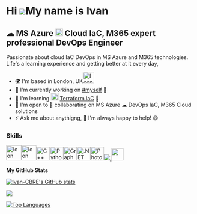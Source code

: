 Hi ![](https://user-images.githubusercontent.com/18350557/176309783-0785949b-9127-417c-8b55-ab5a4333674e.gif)My name is Ivan
============================================================================================================================

☁ MS Azure <img src="https://user-images.githubusercontent.com/25181517/183911544-95ad6ba7-09bf-4040-ac44-0adafedb9616.png" width="20" height="20" alt="Icon"> Cloud IaC, M365 expert professional DevOps Engineer
------------------------------------------------------------

Passionate about cloud IaC DevOps in MS Azure and M365 technologies. Life's a learning experience and getting better at it every day,

*   🌍  I'm based in London, UK<img src="https://em-content.zobj.net/source/telegram/386/flag-united-kingdom_1f1ec-1f1e7.webp" width="30" height="30" alt="Icon">
*   🚀  I'm currently working on [#myself](http://github.com/Ivan-CBRE) 👯
*   🧠  I'm learning <img src="https://user-images.githubusercontent.com/25181517/183345121-36788a6e-5462-424a-be67-af1ebeda79a2.png" width="20" height="20" alt="Icon"> [Terraform IaC](https://www.terraform.io/use-cases/infrastructure-as-code) 👯
*   🤝  I'm open to 👯 collaborating on MS Azure ☁ DevOps IaC, M365 Cloud solutions
*   ⚡  Ask me about anythigng, 💬 I'm always happy to help! 😄
<!--
<a href="https://www.github.com/Ivan-CBRE" target="_blank" rel="noreferrer"><img src="https://img.shields.io/github/followers/Ivan-CBRE?logo=github&style=for-the-badge&color=22c55e&labelColor=1c1917" /></a>
-->
### Skills 
<p align="left">
<img src="https://user-images.githubusercontent.com/25181517/183345121-36788a6e-5462-424a-be67-af1ebeda79a2.png" width="40" height="40" alt="Icon"><img src="https://user-images.githubusercontent.com/25181517/183911544-95ad6ba7-09bf-4040-ac44-0adafedb9616.png" width="40" height="40" alt="Icon"><a href="https://docs.microsoft.com/en-us/cpp/?view=msvc-170" target="_blank" rel="noreferrer"><img src="https://raw.githubusercontent.com/danielcranney/readme-generator/main/public/icons/skills/cplusplus-colored.svg" width="36" height="36" alt="C++" /></a><a href="https://www.python.org/" target="_blank" rel="noreferrer"><img src="https://raw.githubusercontent.com/danielcranney/readme-generator/main/public/icons/skills/python-colored.svg" width="36" height="36" alt="Python" /></a><a href="https://graphql.org/" target="_blank" rel="noreferrer"><img src="https://raw.githubusercontent.com/danielcranney/readme-generator/main/public/icons/skills/graphql-colored.svg" width="36" height="36" alt="GraphQL" /></a><a href="https://dotnet.microsoft.com/en-us/" target="_blank" rel="noreferrer"><img src="https://raw.githubusercontent.com/danielcranney/readme-generator/main/public/icons/skills/dot-net-colored.svg" width="36" height="36" alt=".NET" /></a><a href="https://www.adobe.com/uk/products/photoshop.html" target="_blank" rel="noreferrer"><img src="https://raw.githubusercontent.com/danielcranney/readme-generator/main/public/icons/skills/photoshop-colored.svg" width="36" height="36" alt="Photoshop" /></a><a href="https://www.github.com/Ivan-CBRE" target="_blank" rel="noreferrer"><img src="https://img.shields.io/github/followers/Ivan-CBRE?logo=github&style=for-the-badge&color=22c55e&labelColor=1c1917" /></a><a href="https://www.github.com/Ivan-CBRE" target="_blank" rel="noreferrer"> <picture> <source media="(prefers-color-scheme: dark)" srcset="https://raw.githubusercontent.com/danielcranney/readme-generator/main/public/icons/socials/github-dark.svg" /> <source media="(prefers-color-scheme: light)" srcset="https://raw.githubusercontent.com/danielcranney/readme-generator/main/public/icons/socials/github.svg" /> <img src="https://raw.githubusercontent.com/danielcranney/readme-generator/main/public/icons/socials/github.svg" width="32" height="32" /> </picture> </a>
</p>
<!--
### Socials
-->
   <!--               
<p align="left"> <a href="https://www.github.com/Ivan-CBRE" target="_blank" rel="noreferrer"><img src="https://img.shields.io/github/followers/Ivan-CBRE?logo=github&style=for-the-badge&color=22c55e&labelColor=1c1917" /></a><a href="https://www.github.com/Ivan-CBRE" target="_blank" rel="noreferrer"> <picture> <source media="(prefers-color-scheme: dark)" srcset="https://raw.githubusercontent.com/danielcranney/readme-generator/main/public/icons/socials/github-dark.svg" /> <source media="(prefers-color-scheme: light)" srcset="https://raw.githubusercontent.com/danielcranney/readme-generator/main/public/icons/socials/github.svg" /> <img src="https://raw.githubusercontent.com/danielcranney/readme-generator/main/public/icons/socials/github.svg" width="32" height="32" /> </picture> </a></p>
-->
<!--
### Badges
-->
<b>My GitHub Stats</b>

<a href="http://www.github.com/Ivan-CBRE"><img src="https://github-readme-stats.vercel.app/api?username=Ivan-CBRE&show_icons=true&hide=&count_private=true&title_color=ef4444&text_color=ffffff&icon_color=22c55e&bg_color=1c1917&hide_border=true&show_icons=true" alt="Ivan-CBRE's GitHub stats" /></a>

<a href="http://www.github.com/Ivan-CBRE"><img src="https://github-readme-streak-stats.herokuapp.com/?user=Ivan-CBRE&stroke=ffffff&background=1c1917&ring=ef4444&fire=ef4444&currStreakNum=ffffff&currStreakLabel=ef4444&sideNums=ffffff&sideLabels=ffffff&dates=ffffff&hide_border=true" /></a>
<!--
<a href="http://www.github.com/Ivan-CBRE"><img src="https://github-readme-activity-graph.cyclic.app/graph?username=Ivan-CBRE&bg_color=1c1917&color=ffffff&line=22c55e&point=ffffff&area_color=1c1917&area=true&hide_border=true&custom_title=GitHub%20Commits%20Graph" alt="GitHub Commits Graph" /></a>
-->
<a href="https://github.com/Ivan-CBRE" align="left"><img src="https://github-readme-stats.vercel.app/api/top-langs/?username=Ivan-CBRE&langs_count=10&title_color=ef4444&text_color=ffffff&icon_color=22c55e&bg_color=1c1917&hide_border=true&locale=en&custom_title=Top%20%Languages" alt="Top Languages" /></a>
<!--
### Hi there 👋


**Ivan-CBRE/Ivan-CBRE** is a ✨ _special_ ✨ repository because its `README.md` (this file) appears on your GitHub profile.

Here are some ideas to get you started:

- 🔭 I’m currently working on ...
- 🌱 I’m currently learning ...
- 👯 I’m looking to collaborate on ...
- 🤔 I’m looking for help with ...
- 💬 Ask me about ...
- 📫 How to reach me: ...
- 😄 Pronouns: ...
- ⚡ Fun fact: ...
-->
